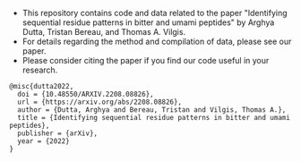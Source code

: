 - This repository contains code and data related to the paper "Identifying sequential residue patterns in bitter and umami peptides" by Arghya Dutta, Tristan Bereau, and Thomas A. Vilgis.
- For details regarding the method and compilation of data, please see our paper.
- Please consider citing the paper if you find our code useful in your research.

```
@misc{dutta2022,
  doi = {10.48550/ARXIV.2208.08826},  
  url = {https://arxiv.org/abs/2208.08826},
  author = {Dutta, Arghya and Bereau, Tristan and Vilgis, Thomas A.},
  title = {Identifying sequential residue patterns in bitter and umami peptides},
  publisher = {arXiv},
  year = {2022}
}
```
